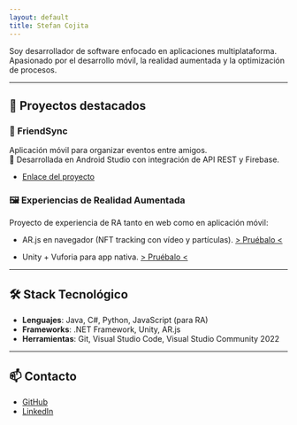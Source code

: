 ```yaml
---
layout: default
title: Stefan Cojita
---
```


Soy desarrollador de software enfocado en aplicaciones multiplataforma.  
Apasionado por el desarrollo móvil, la realidad aumentada y la optimización de procesos.

---

## 🚀 Proyectos destacados

### 🎯 FriendSync
Aplicación móvil para organizar eventos entre amigos.  
📱 Desarrollada en Android Studio con integración de API REST y Firebase.
- [Enlace del proyecto](https://github.com/SCojita/FriendSync)

### 🖼️ Experiencias de Realidad Aumentada
Proyecto de experiencia de RA tanto en web como en aplicación móvil:  
- AR.js en navegador (NFT tracking con vídeo y partículas).
  [> Pruébalo <](https://github.com/SCojita/Experiencia-RA-Web)
  
- Unity + Vuforia para app nativa.
  [> Pruébalo <](https://github.com/SCojita/Experiencia-RA-Unity) 

---

## 🛠️ Stack Tecnológico

- **Lenguajes**: Java, C#, Python, JavaScript (para RA)
- **Frameworks**: .NET Framework, Unity, AR.js
- **Herramientas**: Git, Visual Studio Code, Visual Studio Community 2022

---

## 📫 Contacto

- [GitHub](https://github.com/SCojita)
- [LinkedIn](https://www.linkedin.com/in/stefan-cojita-2712ab348/)
